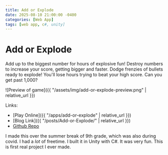 ```yaml
---
title: Add or Explode
date: 2025-08-10 21:00:00 -0400
categories: [Web App]
tags: [web app, c#, unity]
---
```


# Add or Explode

Add up to the biggest number for hours of explosive fun!
Destroy numbers to increase your score, getting bigger and faster. Dodge frenzies of bullets ready to explode! You'll lose hours trying to beat your high score. Can you get past 1,000?

![Preview of game]({{ "/assets/img/add-or-explode-preview.png" | relative_url }})

Links:
- [Play Online]({{ "/apps/add-or-explode" | relative_url }})
- [Blog Link]({{ "/posts/Add-or-Explode/" | relative_url }})
- [Github Repo](https://github.com/AlexCMarty/add-or-explode)

I made this over the summer break of 9th grade, which was also during covid. I had a *lot* of freetime. I built it in Unity with C#. It was very fun. This is first real project I ever made.